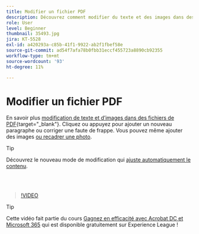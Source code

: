 ```yaml
---
title: Modifier un fichier PDF
description: Découvrez comment modifier du texte et des images dans des fichiers de PDF
role: User
level: Beginner
thumbnail: 35493.jpg
jira: KT-5528
exl-id: a420293a-c85b-41f1-9922-ab2f1fbef58e
source-git-commit: ad54f7afa78b0fbb31eccf455723a8890cb92355
workflow-type: tm+mt
source-wordcount: '93'
ht-degree: 11%

---
```


# Modifier un fichier PDF

En savoir plus [modification de texte et d’images dans des fichiers de PDF](https://www.adobe.com/fr/acrobat/online/pdf-editor.html){target="_blank"}. Cliquez ou appuyez pour ajouter un nouveau paragraphe ou corriger une faute de frappe. Vous pouvez même ajouter des images [ou recadrer une photo](https://www.adobe.com/acrobat/online/crop-pdf.html).

>[!TIP]
>
>Découvrez le nouveau mode de modification qui [ajuste automatiquement le contenu](auto-adjust-layout.md).

<br> 

>[!VIDEO](https://video.tv.adobe.com/v/35493?quality=12&learn=on&hidetitle=true)

>[!TIP]
>
>Cette vidéo fait partie du cours [Gagnez en efficacité avec Acrobat DC et Microsoft 365](https://experienceleague.adobe.com/?recommended=Acrobat-U-1-2021.microsoft365) qui est disponible gratuitement sur Experience League !
